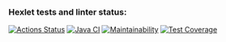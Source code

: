 ### Hexlet tests and linter status:
[![Actions Status](https://github.com/DaniilDeFacto/java-project-78/workflows/hexlet-check/badge.svg)](https://github.com/DaniilDeFacto/java-project-78/actions)
[![Java CI](https://github.com/DaniilDeFacto/java-project-78/actions/workflows/main.yml/badge.svg)](https://github.com/DaniilDeFacto/java-project-78/actions/workflows/main.yml)
[![Maintainability](https://api.codeclimate.com/v1/badges/0189979e79e96ac6af70/maintainability)](https://codeclimate.com/github/DaniilDeFacto/java-project-78/maintainability)
[![Test Coverage](https://api.codeclimate.com/v1/badges/0189979e79e96ac6af70/test_coverage)](https://codeclimate.com/github/DaniilDeFacto/java-project-78/test_coverage)